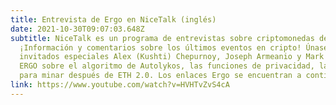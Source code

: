 ```yaml
---
title: Entrevista de Ergo en NiceTalk (inglés)
date: 2021-10-30T09:07:03.648Z
subtitle: NiceTalk es un programa de entrevistas sobre criptomonedas de NiceHash con expertos.
  ¡Información y comentarios sobre los últimos eventos en cripto! Únase a nosotros mientras hablamos con
  invitados especiales Alex (Kushti) Chepurnoy, Joseph Armeanio y Mark Glasgow de
  ERGO sobre el algoritmo de Autolykos, las funciones de privacidad, las monedas estables y lo que sigue
  para minar después de ETH 2.0. Los enlaces Ergo se encuentran a continuación para obtener más información.
link: https://www.youtube.com/watch?v=HVHTvZvS4cA
---
```

